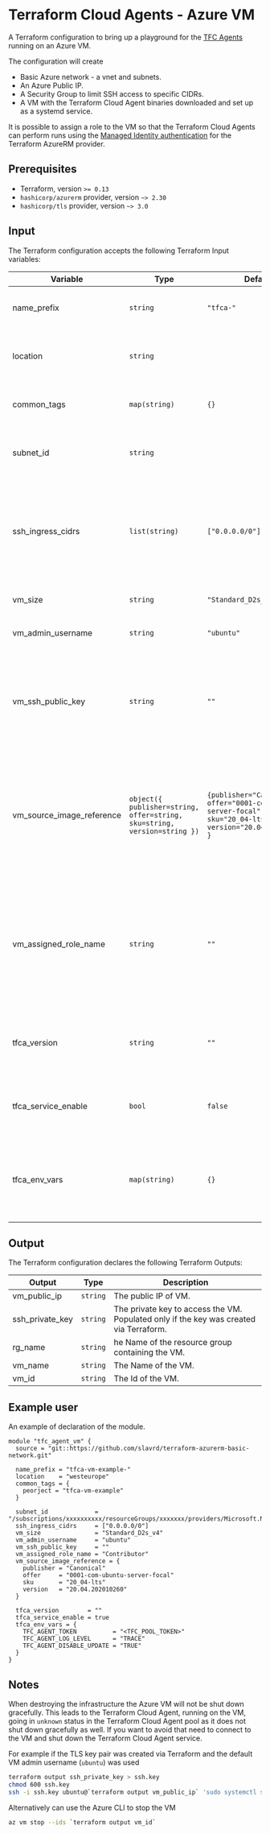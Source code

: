 # Terraform Cloud Agents - Azure VM

A Terraform configuration to bring up a playground for the [TFC Agents](https://www.terraform.io/docs/cloud/workspaces/agent.html) running on an Azure VM.

The configuration will create

* Basic Azure network - a vnet and subnets.
* An Azure Public IP.
* A Security Group  to limit SSH access to specific CIDRs.
* A VM with the Terraform Cloud Agent binaries downloaded and set up as a systemd service.

It is possible to assign a role to the VM so that the Terraform Cloud Agents can perform runs using the [Managed Identity authentication](https://registry.terraform.io/providers/hashicorp/azurerm/latest/docs/guides/managed_service_identity) for the Terraform AzureRM provider.

## Prerequisites

* Terraform, version `>= 0.13`
* `hashicorp/azurerm` provider, version `~> 2.30`
* `hashicorp/tls` provider, version  `~> 3.0`

## Input

The Terraform configuration accepts the following Terraform Input variables:

| Variable | Type | Default | Description |
|----------|------|---------|-------------|
| name_prefix | `string` | `"tfca-"` | Prefix to use in the names of created resources. |
| location | `string` | | The Azure location in which to create the resources. |
| common_tags | `map(string)` | `{}` |Common tags to assign to all resources. |
| subnet_id | `string` | | The Id of the subnet in which to place the VM. |
| ssh_ingress_cidrs | `list(string)` | `["0.0.0.0/0"]` | List of CIDRs from which incoming SSH connections are allowed. If the list is empty the '0.0.0.0/0' will be used. |
| vm_size | `string` | `"Standard_D2s_v4"` | The size of the virtual machine. |
| vm_admin_username | `string` | `"ubuntu"` | The admin user created on the VM. |
| vm_ssh_public_key | `string` | `""` |An SSH public key to install on the VM. If not provided a new SSH key pair will be generated and used. |
| vm_source_image_reference | `object({ publisher=string, offer=string, sku=string, version=string })` | `{publisher="Canonical", offer="0001-com-ubuntu-server-focal", sku="20_04-lts", version="20.04.202010260" }` | Source reference to the Azure VM image to use. Should be an Ubuntu OS image.If not provided an Ubuntu 20.04 image will be used. |
| vm_assigned_role_name | `string` | `""` | The name of the role definition to assign to the VM. If not provided no roles will be assigned. Assignment will be scoped to the current subscription. |
| tfca_version | `string` | `""` | TFC Agent version to install. If not provided will use the latest one. |
| tfca_service_enable | `bool` | `false` | Whether to enable the Terraform Cloud Agent as service on the VM. |
| tfca_env_vars | `map(string)` | `{}` | A map of environment variables to set up in the Terraform Cloud agent systemd unit file. |

## Output

The Terraform configuration declares the following Terraform Outputs:

| Output | Type | Description |
|--------|------|-------------|
| vm_public_ip | `string` | The public IP of VM. |
| ssh_private_key | `string` | The private key to access the VM. Populated only if the key was created via Terraform. |
| rg_name | `string` | he Name of the resource group containing the VM. |
| vm_name | `string` | The Name of the VM. |
| vm_id | `string` | The Id of the VM. |

## Example user

An example of declaration of the module.

```hcl
module "tfc_agent_vm" {
  source = "git::https://github.com/slavrd/terraform-azurerm-basic-network.git"

  name_prefix = "tfca-vm-example-"
  location    = "westeurope"
  common_tags = {
    peorject = "tfca-vm-example"
  }

  subnet_id             = "/subscriptions/xxxxxxxxxx/resourceGroups/xxxxxxx/providers/Microsoft.Network/virtualNetworks/xxxxxxx/subnets/xxxxxx"
  ssh_ingress_cidrs     = ["0.0.0.0/0"]
  vm_size               = "Standard_D2s_v4"
  vm_admin_username     = "ubuntu"
  vm_ssh_public_key     = ""
  vm_assigned_role_name = "Contributor"
  vm_source_image_reference = {
    publisher = "Canonical"
    offer     = "0001-com-ubuntu-server-focal"
    sku       = "20_04-lts"
    version   = "20.04.202010260"
  }

  tfca_version        = ""
  tfca_service_enable = true
  tfca_env_vars = {
    TFC_AGENT_TOKEN          = "<TFC_POOL_TOKEN>"
    TFC_AGENT_LOG_LEVEL      = "TRACE"
    TFC_AGENT_DISABLE_UPDATE = "TRUE"
  }
}
```

## Notes

When destroying the infrastructure the Azure VM will not be shut down gracefully. This leads to the Terraform Cloud Agent, running on the VM, going in `unknown` status in the Terraform Cloud Agent pool as it does not shut down gracefully as well. If you want to avoid that need to connect to the VM and shut down the Terraform Cloud Agent service. 

For example if the TLS key pair was created via Terraform and the default VM admin username (`ubuntu`) was used

```bash
terraform output ssh_private_key > ssh.key
chmod 600 ssh.key
ssh -i ssh.key ubuntu@`terraform output vm_public_ip` 'sudo systemctl stop tfc-agent.service'
```

Alternatively can use the Azure CLI to stop the VM

```bash
az vm stop --ids `terraform output vm_id`
```
